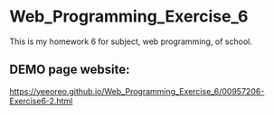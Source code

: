 # Web_Programming_Exercise_6
This is my homework 6 for subject, web programming, of school.

## DEMO page website:

https://yeeoreo.github.io/Web_Programming_Exercise_6/00957206-Exercise6-2.html
